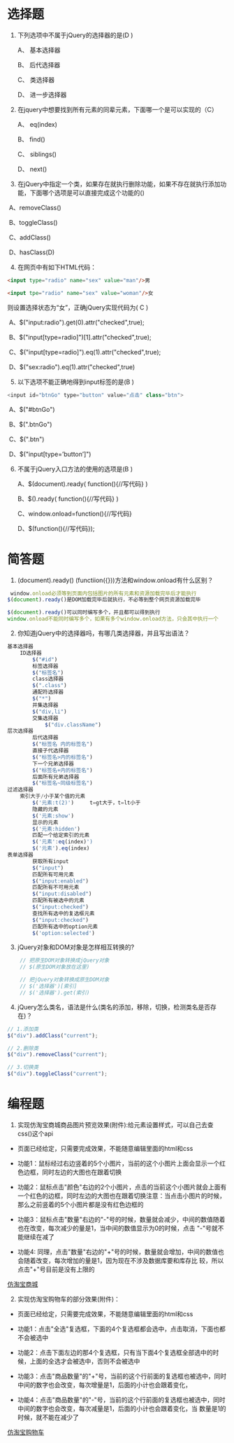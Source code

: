 # 选择题

1. 下列选项中不属于jQuery的选择器的是(D )

   A、 基本选择器	

   B、 后代选择器	

   C、 类选择器	

   D、 进一步选择器

2. 在jquery中想要找到所有元素的同辈元素，下面哪一个是可以实现的（C）

   A、 eq(index)

   B、 find()	 

   C、 siblings() 

   D、 next() 	

3. 在jQuery中指定一个类，如果存在就执行删除功能，如果不存在就执行添加功能，下面哪个选项是可以直接完成这个功能的()

​      A、removeClass()

​      B、toggleClass()

​      C、addClass()

​      D、hasClass(D)	 

4. 在网页中有如下HTML代码：
```html
<input type="radio" name="sex" value="man"/>男

<input tpe="radio" name="sex" value="woman"/>女
```

则设置选择状态为“女”，正确jQuery实现代码为( C )

​      A、$("input:radio").get(0).attr("checked",true);

​      B、$("input[type=radio]")[1].attr("checked",true);

​      C、$("input[type=radio]").eq(1).attr("checked",true);


​      D、$("sex:radio").eq(1).attr("checked",true)


5. 以下选项不能正确地得到input标签的是(B ) 
```js
<input id="btnGo" type="button" value="点击" class="btn">

```
​      A、$("#btnGo") 

​      B、$(".btnGo") 

​      C、$(".btn") 

​      D、$("input[type=’button’]")	 


6. 不属于jQuery入口方法的使用的选项是(B )

   A、$(document).ready( function(){//写代码} )

   B、$().ready( function(){//写代码} )

   C、window.onload=function(){//写代码} 

   D、$(function(){//写代码}); 


# 简答题

1. (document).ready() (functiion({}))方法和window.onload有什么区别？
```js
 window.onload必须等到页面内包括图片的所有元素和资源加载完毕后才能执行
$(document).ready()是DOM加载完毕后就执行，不必等到整个网页资源加载完毕

$(document).ready()可以同时编写多个，并且都可以得到执行
window.onload不能同时编写多个，如果有多个window.onload方法，只会其中执行一个

```

2. 你知道jQuery中的选择器吗，有哪几类选择器，并且写出语法？
```js
基本选择器
	ID选择器 
		$("#id")
	    标签选择器
		$("标签名")
	    class选择器
		$(".class")
	    通配符选择器
		$("*")
	    并集选择器
		$("div,li")
	    交集选择器
		    $("div.className")
层次选择器
	    后代选择器
		$("标签名 内的标签名")
	    直接子代选择器
		$("标签名>内的标签名")
	    下一个兄弟选择器
		$("标签名+内的标签名")
	    后面所有兄弟选择器
		$("标签名~同级标签名")
过滤选择器
	索引大于/小于某个值的元素 
		$('元素:t(2)')     t=gt大于，t=lt小于
	    隐藏的元素
		$('元素:show')
	    显示的元素
		$('元素:hidden')
	    匹配一个给定索引的元素
		$('元素':eq(index)')
		$('元素').eq(index)
表单选择器
	    获取所有input
		$("input")
	    匹配所有可用元素
		$("input:enabled")
	    匹配所有不可用元素
		$("input:disabled")
	    匹配所有被选中的元素
		$("input:checked")
	    查找所有选中的复选框元素
		$("input:checked")
	    匹配所有选中的option元素
		$('option:selected')
```

3. jQuery对象和DOM对象是怎样相互转换的?
```js
    // 把原生DOM对象转换成jQuery对象
    // $(原生DOM对象放在这里)

    // 把jQuery对象转换成原生DOM对象
    // $('选择器')[索引]
    // $('选择器').get(索引)
```

4. jQuery怎么类名，语法是什么(类名的添加，移除，切换，检测类名是否存在)？
```js
// 1.添加类
$("div").addClass("current");

// 2.删除类
$("div").removeClass("current");

// 3.切换类
$("div").toggleClass("current");

```


# 编程题

1.  实现仿淘宝商城商品图片预览效果(附件):给元素设置样式，可以自己去查css()这个api

- 页面已经给定，只需要完成效果，不能随意编辑里面的html和css

- 功能1：鼠标经过右边竖着的5个小图片，当前的这个小图片上面会显示一个红色边框，同时左边的大图也在跟着切换

- 功能2：鼠标点击"颜色"右边的2个小图片，点击的当前这个小图片就会上面有一个红色的边框，同时左边的大图也在跟着切换
  ​     注意：当点击小图片的时候，那么之前竖着的5个小图片都是没有红色边框的

- 功能3：鼠标点击"数量"右边的"-"号的时候，数量就会减少，中间的数值随着也在改变，每次减少的量是1，当中间的数值显示为0的时候，点击 "-"号就不能继续在减了

- 功能4: 同理，点击"数量"右边的"+"号的时候，数量就会增加，中间的数值也会随着改变，每次增加的量是1，因为现在不涉及数据库要和库存比 较，所以点击"+"号目前是没有上限的

[仿淘宝商城](./仿淘宝商城商品图片预览)


2. 实现仿淘宝购物车的部分效果(附件)：

- 页面已经给定，只需要完成效果，不能随意编辑里面的html和css

- 功能1：点击"全选"复选框，下面的4个复选框都会选中，点击取消，下面也都不会被选中

- 功能2：点击下面左边的那4个复选框，只有当下面4个复选框全部选中的时候，上面的全选才会被选中，否则不会被选中

- 功能3：点击"商品数量"的"+"号，当前的这个行前面的复选框也被选中，同时中间的数字也会改变，每次增量是1，后面的小计也会跟着变化，

- 功能4：点击"商品数量"的"-"号，当前的这个行前面的复选框也被选中，同时中间的数字也会改变，每次减量是1，后面的小计也会跟着变化，当 数量是1的时候，就不能在减少了

[仿淘宝购物车](./购物车)